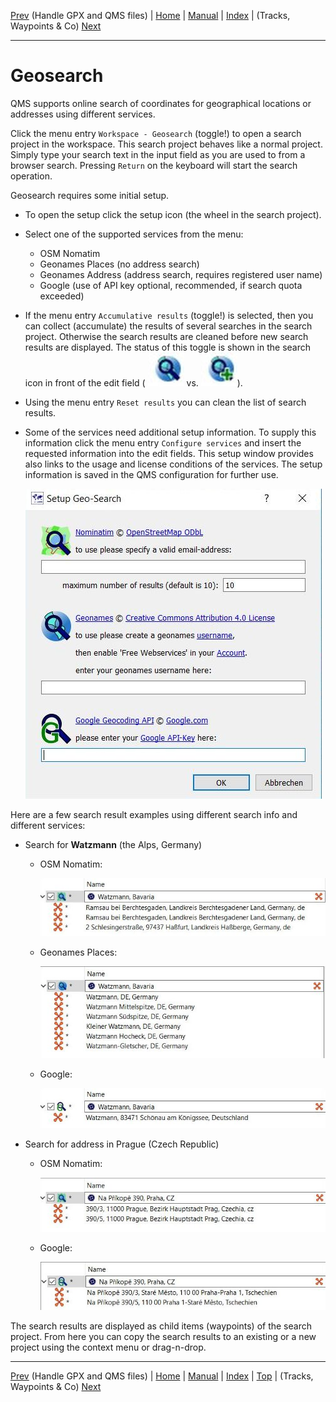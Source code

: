 [Prev](DocHandleGpxFiles) (Handle GPX and QMS files) | [Home](Home) | [Manual](DocMain) | [Index](AxAdvIndex) | (Tracks, Waypoints & Co) [Next](DocGisItems)
- - -

# Geosearch

QMS supports online search of coordinates for geographical locations or addresses using different services.

Click the menu entry `Workspace - Geosearch` (toggle!) to open a search project in the workspace. This search project behaves like a normal project. Simply type your search text in the input field as you are used to from a browser search. Pressing `Return` on the keyboard will start the search operation.

Geosearch requires some initial setup. 

* To open the setup click the setup icon (the wheel in the search project). 
* Select one of the supported services from the menu:
    * OSM Nomatim
    * Geonames Places (no address search)
    * Geonames Address (address search, requires registered user name)
    * Google (use of API key optional, recommended, if search quota exceeded)
    
* If the menu entry `Accumulative results` (toggle!) is selected, then you can collect (accumulate) the results of several searches in the search project. Otherwise the search results are cleaned before new search results are displayed. The status of this toggle is shown in the search icon in front of the edit field 
( ![No accumulation](images/DocSearchGoogle/GeosearchIcon1.jpg "No accumulation") vs. ![Accumulation](images/DocSearchGoogle/GeosearchIcon2.jpg "Accumulation")).
* Using the menu entry `Reset results` you can clean the list of search results.
* Some of the services need additional setup information. To supply this information click the menu entry `Configure services` and insert the requested information into the edit fields. This setup window provides also links to the usage and license conditions of the services. The setup information is saved in the QMS configuration for further use.
    
    ![Geosearch setup](images/DocSearchGoogle/GeosearchSetup.jpg "Geosearch Setup")
    
Here are a few search result examples using different search info and different services:

* Search for **Watzmann** (the Alps, Germany)
    * OSM Nomatim:
    
        ![Nomatim search](images/DocSearchGoogle/GeoSearchNomatim.jpg "Nomatim search")

    * Geonames Places:
    
        ![Geonames Places search](images/DocSearchGoogle/GeosearchPlaces.jpg "Geonames Places search")

    * Google:
    
        ![Google search](images/DocSearchGoogle/GeosearchGoogle.jpg "Google search")

* Search for address in Prague (Czech Republic)

    * OSM Nomatim:
    
        ![Nomatim address search](images/DocSearchGoogle/GeosearchAddressNomatim.jpg "Nomatim address search")

    * Google:
    
        ![Google address search](images/DocSearchGoogle/GeosearchAddressGoogle.jpg "Google address search")

The search results are displayed as child items (waypoints) of the search project. From here you can copy the search results to an existing or a new project using the context menu or drag-n-drop.


- - -
[Prev](DocHandleGpxFiles) (Handle GPX and QMS files) | [Home](Home) | [Manual](DocMain) | [Index](AxAdvIndex) | [Top](#) | (Tracks, Waypoints & Co) [Next](DocGisItems)
